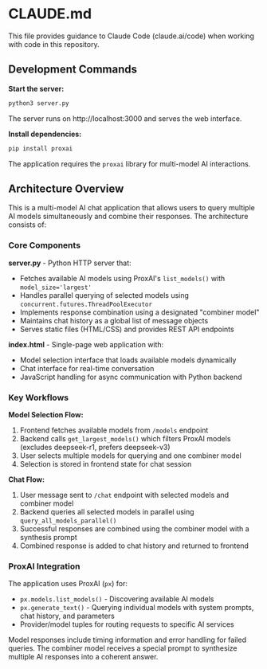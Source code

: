 # CLAUDE.md

This file provides guidance to Claude Code (claude.ai/code) when working with code in this repository.

## Development Commands

**Start the server:**
```bash
python3 server.py
```
The server runs on http://localhost:3000 and serves the web interface.

**Install dependencies:**
```bash
pip install proxai
```
The application requires the `proxai` library for multi-model AI interactions.

## Architecture Overview

This is a multi-model AI chat application that allows users to query multiple AI models simultaneously and combine their responses. The architecture consists of:

### Core Components

**server.py** - Python HTTP server that:
- Fetches available AI models using ProxAI's `list_models()` with `model_size='largest'`
- Handles parallel querying of selected models using `concurrent.futures.ThreadPoolExecutor`
- Implements response combination using a designated "combiner model" 
- Maintains chat history as a global list of message objects
- Serves static files (HTML/CSS) and provides REST API endpoints

**index.html** - Single-page web application with:
- Model selection interface that loads available models dynamically
- Chat interface for real-time conversation
- JavaScript handling for async communication with Python backend

### Key Workflows

**Model Selection Flow:**
1. Frontend fetches available models from `/models` endpoint
2. Backend calls `get_largest_models()` which filters ProxAI models (excludes deepseek-r1, prefers deepseek-v3)
3. User selects multiple models for querying and one combiner model
4. Selection is stored in frontend state for chat session

**Chat Flow:**
1. User message sent to `/chat` endpoint with selected models and combiner model
2. Backend queries all selected models in parallel using `query_all_models_parallel()`
3. Successful responses are combined using the combiner model with a synthesis prompt
4. Combined response is added to chat history and returned to frontend

### ProxAI Integration

The application uses ProxAI (`px`) for:
- `px.models.list_models()` - Discovering available AI models
- `px.generate_text()` - Querying individual models with system prompts, chat history, and parameters
- Provider/model tuples for routing requests to specific AI services

Model responses include timing information and error handling for failed queries. The combiner model receives a special prompt to synthesize multiple AI responses into a coherent answer.